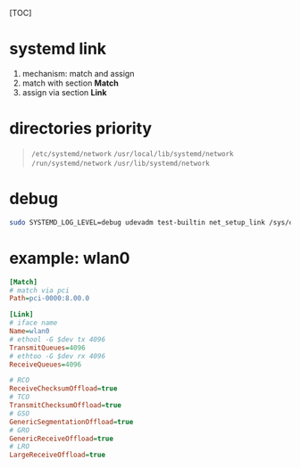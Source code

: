 [TOC]
# systemd link
1. mechanism: match and assign
2. match with section **Match**
3. assign via section **Link**

# directories priority
> `/etc/systemd/network`
> `/usr/local/lib/systemd/network`
> `/run/systemd/network`
> `/usr/lib/systemd/network`

# debug
```sh
sudo SYSTEMD_LOG_LEVEL=debug udevadm test-builtin net_setup_link /sys/class/net/eth0
```

# example: wlan0
```ini
[Match]
# match via pci
Path=pci-0000:8.00.0

[Link]
# iface name
Name=wlan0
# ethool -G $dev tx 4096
TransmitQueues=4096
# ethtoo -G $dev rx 4096
ReceiveQueues=4096

# RCO
ReceiveChecksumOffload=true
# TCO
TransmitChecksumOffload=true
# GSO
GenericSegmentationOffload=true
# GRO
GenericReceiveOffload=true
# LRO
LargeReceiveOffload=true
```

